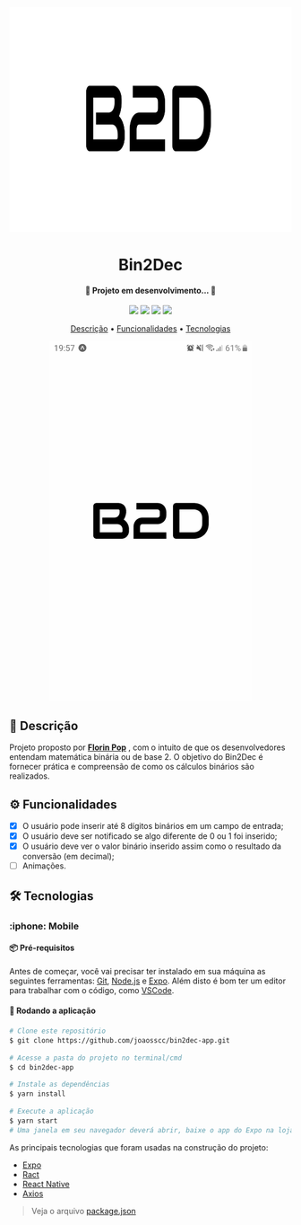 <p align="center">
  <img src="https://github.com/joaosscc/bin2dec-app/blob/main/img-readme/bin2dec.svg" height="400" width="1280">
</p>

<h1 align="center">Bin2Dec</h1>

<h4 align="center"> 
	🚧  Projeto em desenvolvimento...  🚧
</h4>

<p align="center">
 <img src="https://img.shields.io/github/issues/joaosscc/bin2dec-app?style=for-the-badge"/>
 <img src="https://img.shields.io/github/forks/joaosscc/bin2dec-app?style=for-the-badge"/>
 <img src="https://img.shields.io/github/stars/joaosscc/bin2dec-app?style=for-the-badge"/>
 <img src="https://img.shields.io/github/license/joaosscc/bin2dec-app?style=for-the-badge"/>
</p>

<p align="center">
 <a href="#descricao">Descrição</a> •
 <a href="#funcionalidades">Funcionalidades</a> • 
 <a href="#tecnologias">Tecnologias</a>
</p>

<p align="center">
  <img src="https://github.com/joaosscc/bin2dec-app/blob/main/img-readme/bin2dec.gif">
</p>

<h2 id="descricao">📝 Descrição</h2>

<p>
  Projeto proposto por <strong><a href="https://github.com/florinpop17/app-ideas">Florin Pop</a></strong> , com o intuito de que os desenvolvedores entendam matemática binária ou de base 2. O objetivo do Bin2Dec é fornecer prática e compreensão de como os cálculos binários são realizados.
</p>

<h2 id="funcionalidades">
  <g-emoji class="g-emoji" alias="gear" fallback-src="https://github.githubassets.com/images/icons/emoji/unicode/2699.png">⚙️</g-emoji>
  Funcionalidades
</h2>

- [x] O usuário pode inserir até 8 dígitos binários em um campo de entrada;
- [x] O usuário deve ser notificado se algo diferente de 0 ou 1 foi inserido;
- [x] O usuário deve ver o valor binário inserido assim como o resultado da conversão (em decimal);
- [ ] Animações.

<h2 id="tecnologias">
  <g-emoji class="g-emoji" alias="hammer_and_wrench" fallback-src="https://github.githubassets.com/images/icons/emoji/unicode/1f6e0.png">🛠</g-emoji>
  Tecnologias
</h2>

<h3>:iphone: Mobile</h3>

<h4>📦 Pré-requisitos</h4>

Antes de começar, você vai precisar ter instalado em sua máquina as seguintes ferramentas: [Git](https://git-scm.com), [Node.js](https://nodejs.org/en/) e [Expo](https://docs.expo.io/). Além disto é bom ter um editor para trabalhar com o código, como [VSCode](https://code.visualstudio.com/).

<h4>🎲 Rodando a aplicação</h4>

```bash
# Clone este repositório
$ git clone https://github.com/joaosscc/bin2dec-app.git
```
```bash
# Acesse a pasta do projeto no terminal/cmd
$ cd bin2dec-app
```
```bash
# Instale as dependências
$ yarn install
```
```bash
# Execute a aplicação
$ yarn start
# Uma janela em seu navegador deverá abrir, baixe o app do Expo na loja do seu smartphone e escaneie o QR code no seu navegador.
```
<p>
  As principais tecnologias que foram usadas na construção do projeto:
</p>

- [Expo](https://expo.io/)
- [Ract](https://pt-br.reactjs.org/)
- [React Native](https://reactnative.dev/)
- [Axios](https://github.com/axios/axios)

<blockquote>
  <p>Veja o arquivo <a href="https://github.com/joaosscc/bin2dec-app/blob/main/package.json">package.json</a></p>
</blockquote>

